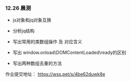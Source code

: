### 12.26 晨测

-  js对象和jq对象互换

- 分析jq结构

- 写出常用的类数组操作 及 对应含义

- 写出 window.onload\DOMContentLoaded\ready的区别


- 写出两种数组去重的方法




作业提交地址：
https://wss.pet/s/4be62duwk8e